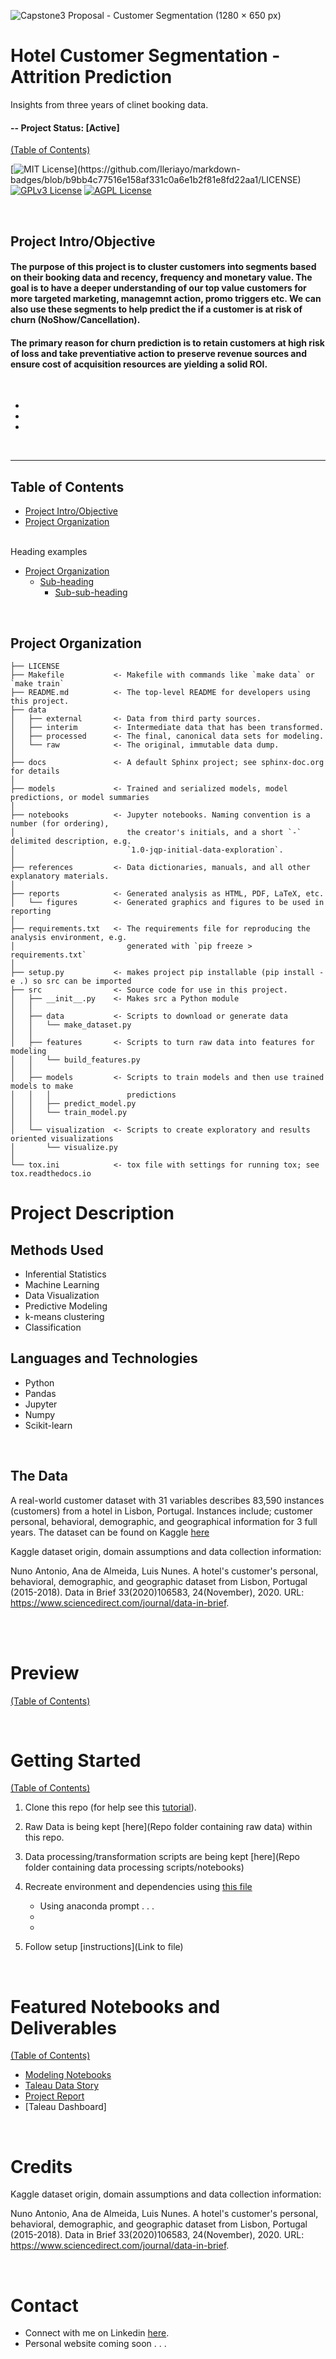 ![Capstone3 Proposal - Customer Segmentation (1280 × 650 px)](https://user-images.githubusercontent.com/56135653/188939326-79999887-9b69-48fb-bc30-042a294bfec6.png)

# Hotel Customer Segmentation - Attrition Prediction
Insights from three years of clinet booking data.  
  
#### -- Project Status: [Active]  

[(Table of Contents)](#table-of-contents)

[![MIT License](https://img.shields.io/apm/l/atomic-design-ui.svg?)](https://github.com/Ileriayo/markdown-badges/blob/b9bb4c77516e158af331c0a6e1b2f81e8fd22aa1/LICENSE)
[![GPLv3 License](https://img.shields.io/badge/License-GPL%20v3-yellow.svg)](https://opensource.org/licenses/)
[![AGPL License](https://img.shields.io/badge/license-AGPL-blue.svg)](http://www.gnu.org/licenses/agpl-3.0)

<br>

## Project Intro/Objective
#### The purpose of this project is to cluster customers into segments based on their booking data and recency, frequency and monetary value. The goal is to have a deeper understanding of our top value customers for more targeted marketing, managemnt action, promo triggers etc. We can also use these segments to help predict the if a customer is at risk of churn (NoShow/Cancellation).

#### The primary reason for churn prediction is to retain customers at high risk of loss and take preventiative action to preserve revenue sources and ensure cost of acquisition resources are yielding a solid ROI. 

<br>

*
*
*

<br>

--------
Table of Contents
------------
- [Project Intro/Objective](#project-introobjective)
- [Project Organization](#project-organization)

<br>
Heading examples

- [Project Organization](#project-organization)
  * [Sub-heading](#sub-heading)
    + [Sub-sub-heading](#sub-sub-heading)



<br>


Project Organization
------------

    ├── LICENSE
    ├── Makefile           <- Makefile with commands like `make data` or `make train`
    ├── README.md          <- The top-level README for developers using this project.
    ├── data
    │   ├── external       <- Data from third party sources.
    │   ├── interim        <- Intermediate data that has been transformed.
    │   ├── processed      <- The final, canonical data sets for modeling.
    │   └── raw            <- The original, immutable data dump.
    │
    ├── docs               <- A default Sphinx project; see sphinx-doc.org for details
    │
    ├── models             <- Trained and serialized models, model predictions, or model summaries
    │
    ├── notebooks          <- Jupyter notebooks. Naming convention is a number (for ordering),
    │                         the creator's initials, and a short `-` delimited description, e.g.
    │                         `1.0-jqp-initial-data-exploration`.
    │
    ├── references         <- Data dictionaries, manuals, and all other explanatory materials.
    │
    ├── reports            <- Generated analysis as HTML, PDF, LaTeX, etc.
    │   └── figures        <- Generated graphics and figures to be used in reporting
    │
    ├── requirements.txt   <- The requirements file for reproducing the analysis environment, e.g.
    │                         generated with `pip freeze > requirements.txt`
    │
    ├── setup.py           <- makes project pip installable (pip install -e .) so src can be imported
    ├── src                <- Source code for use in this project.
    │   ├── __init__.py    <- Makes src a Python module
    │   │
    │   ├── data           <- Scripts to download or generate data
    │   │   └── make_dataset.py
    │   │
    │   ├── features       <- Scripts to turn raw data into features for modeling
    │   │   └── build_features.py
    │   │
    │   ├── models         <- Scripts to train models and then use trained models to make
    │   │   │                 predictions
    │   │   ├── predict_model.py
    │   │   └── train_model.py
    │   │
    │   └── visualization  <- Scripts to create exploratory and results oriented visualizations
    │       └── visualize.py
    │
    └── tox.ini            <- tox file with settings for running tox; see tox.readthedocs.io

# Project Description
## Methods Used
* Inferential Statistics
* Machine Learning
* Data Visualization
* Predictive Modeling
* k-means clustering
* Classification 


## Languages and Technologies
* Python
* Pandas
* Jupyter
* Numpy 
* Scikit-learn

<br>

## The Data
A real-world customer dataset with 31 variables describes
83,590 instances (customers) from a hotel in Lisbon, Portugal.
Instances include; customer personal, behavioral,
demographic, and geographical information for 3 full years.
The dataset can be found on Kaggle [here](link)

Kaggle dataset origin, domain assumptions and data collection information: 

Nuno Antonio, Ana de Almeida, Luis Nunes. A hotel's customer's personal, behavioral, demographic, and geographic dataset from Lisbon, Portugal (2015-2018). Data in Brief 33(2020)106583, 24(November), 2020. URL: https://www.sciencedirect.com/journal/data-in-brief.



<br>
<br>

# Preview
[(Table of Contents)](#table-of-contents)

<br>

# Getting Started
[(Table of Contents)](#table-of-contents)

1. Clone this repo (for help see this [tutorial](https://help.github.com/articles/cloning-a-repository/)).
2. Raw Data is being kept [here](Repo folder containing raw data) within this repo.

    
3. Data processing/transformation scripts are being kept [here](Repo folder containing data processing scripts/notebooks)
4. Recreate environment and dependencies using [this file](link)
    * Using anaconda prompt  . . .
    * 
    * 


5. Follow setup [instructions](Link to file)


<br>

# Featured Notebooks and Deliverables
[(Table of Contents)](#table-of-contents)

* [Modeling Notebooks](link)
* [Taleau Data Story](link)
* [Project Report](link)
* [Taleau Dashboard]
<br>

# Credits
Kaggle dataset origin, domain assumptions and data collection information: 

Nuno Antonio, Ana de Almeida, Luis Nunes. A hotel's customer's personal, behavioral, demographic, and geographic dataset from Lisbon, Portugal (2015-2018). Data in Brief 33(2020)106583, 24(November), 2020. URL: https://www.sciencedirect.com/journal/data-in-brief.

<br>

# Contact
* Connect with me on Linkedin [here](http://www.linkedin.com/in/lnrobertson).  
* Personal website coming soon . . .













